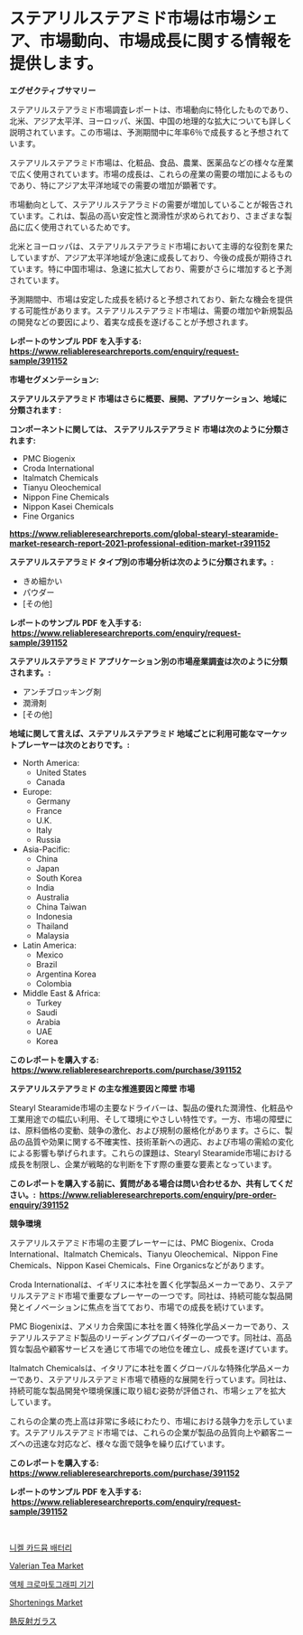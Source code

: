 <p><h1>ステアリルステアミド市場は市場シェア、市場動向、市場成長に関する情報を提供します。</h1></p><p><strong>エグゼクティブサマリー</strong></p>
<p><p>ステアリルステアラミド市場調査レポートは、市場動向に特化したものであり、北米、アジア太平洋、ヨーロッパ、米国、中国の地理的な拡大についても詳しく説明されています。この市場は、予測期間中に年率6％で成長すると予想されています。</p><p>ステアリルステアラミド市場は、化粧品、食品、農業、医薬品などの様々な産業で広く使用されています。市場の成長は、これらの産業の需要の増加によるものであり、特にアジア太平洋地域での需要の増加が顕著です。</p><p>市場動向として、ステアリルステアラミドの需要が増加していることが報告されています。これは、製品の高い安定性と潤滑性が求められており、さまざまな製品に広く使用されているためです。</p><p>北米とヨーロッパは、ステアリルステアラミド市場において主導的な役割を果たしていますが、アジア太平洋地域が急速に成長しており、今後の成長が期待されています。特に中国市場は、急速に拡大しており、需要がさらに増加すると予測されています。</p><p>予測期間中、市場は安定した成長を続けると予想されており、新たな機会を提供する可能性があります。ステアリルステアラミド市場は、需要の増加や新規製品の開発などの要因により、着実な成長を遂げることが予想されます。</p></p>
<p><strong>レポートのサンプル PDF を入手する: <a href="https://www.reliableresearchreports.com/enquiry/request-sample/391152">https://www.reliableresearchreports.com/enquiry/request-sample/391152</a></strong></p>
<p><strong>市場セグメンテーション:</strong></p>
<p><strong> ステアリルステアラミド 市場はさらに概要、展開、アプリケーション、地域に分類されます :</strong></p>
<p><strong>コンポーネントに関しては、 ステアリルステアラミド 市場は次のように分類されます: &nbsp;</strong></p>
<p><ul><li>PMC Biogenix</li><li>Croda International</li><li>Italmatch Chemicals</li><li>Tianyu Oleochemical</li><li>Nippon Fine Chemicals</li><li>Nippon Kasei Chemicals</li><li>Fine Organics</li></ul></p>
<p><strong><a href="https://www.reliableresearchreports.com/global-stearyl-stearamide-market-research-report-2021-professional-edition-market-r391152">https://www.reliableresearchreports.com/global-stearyl-stearamide-market-research-report-2021-professional-edition-market-r391152</a></strong></p>
<p><strong> ステアリルステアラミド タイプ別の市場分析は次のように分類されます。:</strong></p>
<p><ul><li>きめ細かい</li><li>パウダー</li><li>[その他]</li></ul></p>
<p><strong>レポートのサンプル PDF を入手する: &nbsp;<a href="https://www.reliableresearchreports.com/enquiry/request-sample/391152">https://www.reliableresearchreports.com/enquiry/request-sample/391152</a></strong></p>
<p><strong> ステアリルステアラミド アプリケーション別の市場産業調査は次のように分類されます。:</strong></p>
<p><ul><li>アンチブロッキング剤</li><li>潤滑剤</li><li>[その他]</li></ul></p>
<p><strong>地域に関して言えば、ステアリルステアラミド 地域ごとに利用可能なマーケットプレーヤーは次のとおりです。:</strong></p>
<p><ul>
    <li>
        North America:
        <ul>
            <li>United States</li>
            <li>Canada</li>
        </ul>
    </li>
    <li>
        Europe:
        <ul>
            <li>Germany</li>
            <li>France</li>
            <li>U.K.</li>
            <li>Italy</li>
            <li>Russia</li>
        </ul>
    </li>
    <li>
        Asia-Pacific:
        <ul>
            <li>China</li>
            <li>Japan</li>
            <li>South Korea</li>
            <li>India</li>
            <li>Australia</li>
            <li>China Taiwan</li>
            <li>Indonesia</li>
            <li>Thailand</li>
            <li>Malaysia</li>
        </ul>
    </li>
    <li>
        Latin America:
        <ul>
            <li>Mexico</li>
            <li>Brazil</li>
            <li>Argentina Korea</li>
            <li>Colombia</li>
        </ul>
    </li>
    <li>
        Middle East & Africa:
        <ul>
            <li>Turkey</li>
            <li>Saudi</li>
            <li>Arabia</li>
            <li>UAE</li>
            <li>Korea</li>
        </ul>
    </li>
    </ul></p>
<p><strong>このレポートを購入する: &nbsp;<a href="https://www.reliableresearchreports.com/purchase/391152">https://www.reliableresearchreports.com/purchase/391152</a></strong></p>
<p><strong>ステアリルステアラミド の主な推進要因と障壁 市場</strong></p>
<p><p>Stearyl Stearamide市場の主要なドライバーは、製品の優れた潤滑性、化粧品や工業用途での幅広い利用、そして環境にやさしい特性です。一方、市場の障壁には、原料価格の変動、競争の激化、および規制の厳格化があります。さらに、製品の品質や効果に関する不確実性、技術革新への適応、および市場の需給の変化による影響も挙げられます。これらの課題は、Stearyl Stearamide市場における成長を制限し、企業が戦略的な判断を下す際の重要な要素となっています。</p></p>
<p><strong>このレポートを購入する前に、質問がある場合は問い合わせるか、共有してください。:&nbsp; <a href="https://www.reliableresearchreports.com/enquiry/pre-order-enquiry/391152">https://www.reliableresearchreports.com/enquiry/pre-order-enquiry/391152</a></strong></p>
<p><strong>競争環境</strong></p>
<p><p>ステアリルステアミド市場の主要プレーヤーには、PMC Biogenix、Croda International、Italmatch Chemicals、Tianyu Oleochemical、Nippon Fine Chemicals、Nippon Kasei Chemicals、Fine Organicsなどがあります。 </p><p>Croda Internationalは、イギリスに本社を置く化学製品メーカーであり、ステアリルステアミド市場で重要なプレーヤーの一つです。同社は、持続可能な製品開発とイノベーションに焦点を当てており、市場での成長を続けています。</p><p>PMC Biogenixは、アメリカ合衆国に本社を置く特殊化学品メーカーであり、ステアリルステアミド製品のリーディングプロバイダーの一つです。同社は、高品質な製品や顧客サービスを通じて市場での地位を確立し、成長を遂げています。</p><p>Italmatch Chemicalsは、イタリアに本社を置くグローバルな特殊化学品メーカーであり、ステアリルステアミド市場で積極的な展開を行っています。同社は、持続可能な製品開発や環境保護に取り組む姿勢が評価され、市場シェアを拡大しています。</p><p>これらの企業の売上高は非常に多岐にわたり、市場における競争力を示しています。ステアリルステアミド市場では、これらの企業が製品の品質向上や顧客ニーズへの迅速な対応など、様々な面で競争を繰り広げています。</p></p>
<p><strong>このレポートを購入する: &nbsp; <a href="https://www.reliableresearchreports.com/purchase/391152">https://www.reliableresearchreports.com/purchase/391152</a></strong></p>
<p><strong>レポートのサンプル PDF を入手する: &nbsp;<a href="https://www.reliableresearchreports.com/enquiry/request-sample/391152">https://www.reliableresearchreports.com/enquiry/request-sample/391152</a></strong><strong></strong></p>
<p>&nbsp;</p>
<p><p><a href="https://medium.com/@mayekuhic00/%EB%8B%88%EC%BC%88-%EC%B9%B4%EB%93%9C%EB%AE%B4-%EB%B0%B0%ED%84%B0%EB%A6%AC-%EC%8B%9C%EC%9E%A5-%EC%9D%B8%EC%82%AC%EC%9D%B4%ED%8A%B8-%EC%8B%9C%EC%9E%A5-%EB%8F%99%ED%96%A5-%EC%84%B1%EC%9E%A5-2024%EB%85%84%EB%B6%80%ED%84%B0-2031%EB%85%84%EA%B9%8C%EC%A7%80-%EC%98%88%EC%B8%A1%EB%90%9C-%EA%B2%83-e74a034728f8">니켈 카드뮴 배터리</a></p><p><a href="https://github.com/Alonsoolds3wq1d81czn8rbol/Market-Research-Report-List-1/blob/main/valerian-tea-market.md">Valerian Tea Market</a></p><p><a href="https://github.com/WilburKihn5676/Market-Research-Report-List-1/blob/main/685156017193.md">액체 크로마토그래피 기기</a></p><p><a href="https://github.com/RickHolmes3/Market-Research-Report-List-4/blob/main/shortenings-market.md">Shortenings Market</a></p><p><a href="https://medium.com/@desekay3566/%E7%86%B1%E5%8F%8D%E5%B0%84%E3%82%AC%E3%83%A9%E3%82%B9%E5%B8%82%E5%A0%B4%E8%A6%8F%E6%A8%A1-%E5%B8%82%E5%A0%B4%E5%B1%95%E6%9C%9B%E3%81%8A%E3%82%88%E3%81%B3%E5%B8%82%E5%A0%B4%E4%BA%88%E6%B8%AC-2024%E5%B9%B4%E3%81%8B%E3%82%892031%E5%B9%B4%E3%81%BE%E3%81%A7-68f89dbe7aa6">熱反射ガラス</a></p></p>